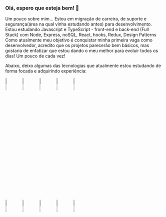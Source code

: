 
### Olá, espero que esteja bem! 👋 <br>

Um pouco sobre mim... Estou em migração de carreira, de suporte e segurança(área na qual vinha estudando antes) para desenvolvimento.<br>
Estou estudando Javascript e TypeScript - front-end e back-end (Full Stack) com Node, Express, noSQL, React, hooks, Redux, Design Patterns<br>
Como atualmente meu objetivo é conquistar minha primeira vaga como desenvolvedor, acredito que os projetos parecerão bem básicos, mas gostaria de enfatizar que estou dando o meu melhor para evoluir todos os dias! Um pouco de cada vez!<br>

Abaixo, deixo algumas das tecnologias que atualmente estou estudando de forma focada e adquirindo experiência:<br>

<code><img width="10%" src="https://www.vectorlogo.zone/logos/javascript/javascript-ar21.svg"></code>
<code><img width="10%" src="https://www.vectorlogo.zone/logos/typescriptlang/typescriptlang-ar21.svg"></code>
<code><img width="10%" src="https://www.vectorlogo.zone/logos/w3_html5/w3_html5-ar21.svg"></code>
<code><img width="10%" src="https://www.vectorlogo.zone/logos/w3_css/w3_css-ar21.svg"></code>
<code><img width="10%" src="https://www.vectorlogo.zone/logos/git-scm/git-scm-ar21.svg"></code>
<br>
<code><img width="10%" src="https://www.vectorlogo.zone/logos/mongodb/mongodb-ar21.svg"></code>
<code><img width="10%" src="https://www.vectorlogo.zone/logos/reactjs/reactjs-ar21.svg"></code>
<code><img width="10%" src="https://www.vectorlogo.zone/logos/nodejs/nodejs-ar21.svg"></code>
<code><img width="10%" src="https://www.vectorlogo.zone/logos/expressjs/expressjs-ar21.svg"></code>
<code><img width="10%" src="https://www.vectorlogo.zone/logos/mysql/mysql-ar21.svg"></code>
<br />
